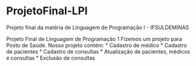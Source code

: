 # ProjetoFinal-LPI
Projeto final da matéria de Linguagem de Programação I - IFSULDEMINAS

Projeto Final de Linguagem de Programação 1
Fizemos um projeto para Posto de Saúde.
Nosso projeto contém:
° Cadastro de médico
° Cadastro de pacientes
° Cadastro de consultas
° Atualização de pacientes, médicos e consultas
° Exclusão de consultas



